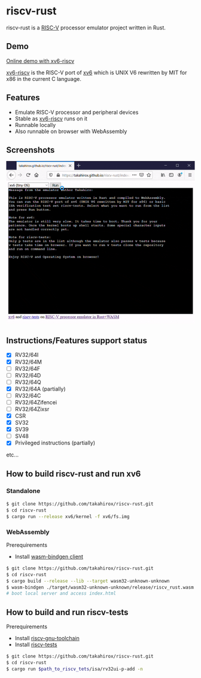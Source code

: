 # riscv-rust

riscv-rust is a [RISC-V](https://riscv.org/) processor emulator project written in Rust.

## Demo

[Online demo with xv6-riscv](https://takahirox.github.io/riscv-rust/index.html)

[xv6-riscv](https://github.com/mit-pdos/xv6-riscv) is the RISC-V port of [xv6](https://pdos.csail.mit.edu/6.828/2019/xv6.html) which is UNIX V6 rewritten by MIT for x86 in the current C language.

## Features

- Emulate RISC-V processor and peripheral devices
- Stable as [xv6-riscv](https://github.com/mit-pdos/xv6-riscv) runs on it
- Runnable locally
- Also runnable on browser with WebAssembly

## Screenshots

![animation](./screenshots/animation.gif)

## Instructions/Features support status

- [x] RV32/64I
- [x] RV32/64M
- [ ] RV32/64F
- [ ] RV32/64D
- [ ] RV32/64Q
- [x] RV32/64A (partially)
- [ ] RV32/64C
- [ ] RV32/64Zifencei
- [ ] RV32/64Zixsr
- [x] CSR
- [x] SV32
- [x] SV39
- [ ] SV48
- [x] Privileged instructions (partially)

etc...

## How to build riscv-rust and run xv6

### Standalone

```sh
$ git clone https://github.com/takahirox/riscv-rust.git
$ cd riscv-rust
$ cargo run --release xv6/kernel -f xv6/fs.img
```

### WebAssembly

Prerequirements
- Install [wasm-bindgen client](https://rustwasm.github.io/docs/wasm-bindgen/)

```sh
$ git clone https://github.com/takahirox/riscv-rust.git
$ cd riscv-rust
$ cargo build --release --lib --target wasm32-unknown-unknown
$ wasm-bindgen ./target/wasm32-unknown-unknown/release/riscv_rust.wasm --out-dir ./wasm/ --target web --no-typescript
# boot local server and access index.html
```

## How to build and run riscv-tests

Prerequirements
- Install [riscv-gnu-toolchain](https://github.com/riscv/riscv-gnu-toolchain)
- Install [riscv-tests](https://github.com/riscv/riscv-tests)

```sh
$ git clone https://github.com/takahirox/riscv-rust.git
$ cd riscv-rust
$ cargo run $path_to_riscv_tets/isa/rv32ui-p-add -n
```
